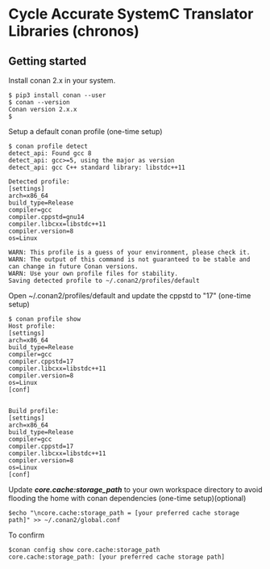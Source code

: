 # Cycle Accurate SystemC Translator Libraries (chronos)

## Getting started
Install conan 2.x in your system.

```
$ pip3 install conan --user
$ conan --version
Conan version 2.x.x
$
```

Setup a default conan profile (one-time setup)

```
$ conan profile detect
detect_api: Found gcc 8
detect_api: gcc>=5, using the major as version
detect_api: gcc C++ standard library: libstdc++11

Detected profile:
[settings]
arch=x86_64
build_type=Release
compiler=gcc
compiler.cppstd=gnu14
compiler.libcxx=libstdc++11
compiler.version=8
os=Linux

WARN: This profile is a guess of your environment, please check it.
WARN: The output of this command is not guaranteed to be stable and can change in future Conan versions.
WARN: Use your own profile files for stability.
Saving detected profile to ~/.conan2/profiles/default
```

Open ~/.conan2/profiles/default and update the cppstd to "17" (one-time setup)

```
$ conan profile show
Host profile:
[settings]
arch=x86_64
build_type=Release
compiler=gcc
compiler.cppstd=17
compiler.libcxx=libstdc++11
compiler.version=8
os=Linux
[conf]


Build profile:
[settings]
arch=x86_64
build_type=Release
compiler=gcc
compiler.cppstd=17
compiler.libcxx=libstdc++11
compiler.version=8
os=Linux
[conf]
```

Update _**core.cache:storage_path**_ to your own workspace directory to avoid flooding the home with conan dependencies (one-time setup)(optional)

```
$echo "\ncore.cache:storage_path = [your preferred cache storage path]" >> ~/.conan2/global.conf
```

To confirm

```
$conan config show core.cache:storage_path
core.cache:storage_path: [your preferred cache storage path]
```

<!-- ## Building the libraries
After cloning the repository, go to "software-models" directory and run _**conan install**_.

```
$ cd software-models
$ conan install . --build missing
```

To build the executable

```
$ conan build .
``` -->
